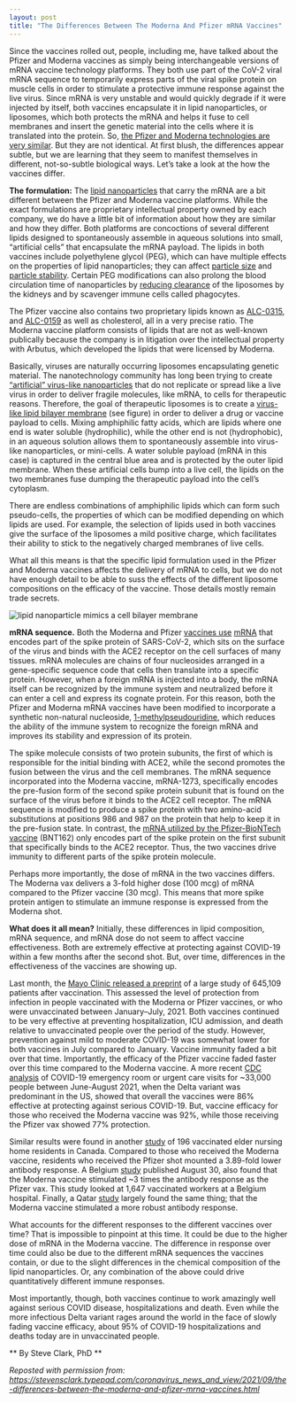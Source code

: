 ```yaml
---
layout: post
title: "The Differences Between The Moderna And Pfizer mRNA Vaccines"
---
```


Since the vaccines rolled out, people, including me, have talked about the Pfizer and Moderna vaccines as simply being interchangeable versions of mRNA vaccine technology platforms. They both use part of the CoV-2 viral mRNA sequence to temporarily express parts of the viral spike protein on muscle cells in order to stimulate a protective immune response against the live virus. Since mRNA is very unstable and would quickly degrade if it were injected by itself, both vaccines encapsulate it in lipid nanoparticles, or liposomes, which both protects the mRNA and helps it fuse to cell membranes and insert the genetic material into the cells where it is translated into the protein. So, [the Pfizer and Moderna technologies are very similar](https://yourlocalepidemiologist.substack.com/p/moderna-vs-pfizer-is-there-a-difference).  But they are not identical. At first blush, the differences appear subtle, but we are learning that they seem to manifest themselves in different, not-so-subtle biological ways. Let’s take a look at the how the vaccines differ.

**The formulation:** The [lipid nanoparticles](https://www.statnews.com/2020/12/01/how-nanotechnology-helps-mrna-covid19-vaccines-work/) that carry the mRNA are a bit different between the Pfizer and Moderna vaccine platforms. While the exact formulations are proprietary intellectual property owned by each company, we do have a little bit of information about how they are similar and how they differ. Both platforms are concoctions of several different lipids designed to spontaneously assemble in aqueous solutions into small, “artificial cells” that encapsulate the mRNA payload. The lipids in both vaccines include polyethylene glycol (PEG), which can have multiple effects on the properties of lipid nanoparticles; they can affect [particle size](https://www.nature.com/articles/s41578-021-00358-0#ref-CR17) and [particle stability](https://www.nature.com/articles/s41578-021-00358-0#ref-CR14). Certain PEG modifications can also prolong the blood circulation time of nanoparticles by [reducing clearance](https://www.nature.com/articles/s41578-021-00358-0#ref-CR127) of the liposomes by the kidneys and by scavenger immune cells called phagocytes.

The Pfizer vaccine also contains two proprietary lipids known as [ALC-0315](https://en.wikipedia.org/wiki/ALC-0315), and [ALC-0159](https://en.wikipedia.org/wiki/ALC-0159) as well as cholesterol, all in a very precise ratio. The Moderna vaccine platform consists of lipids that are not as well-known publically because the company is in litigation over the intellectual property with Arbutus, which developed the lipids that were licensed by Moderna.

Basically, viruses are naturally occurring liposomes encapsulating genetic material. The nanotechnology community has long been trying to create [“artificial” virus-like nanoparticles](https://www.nature.com/articles/s41565-020-0757-7) that do not replicate or spread like a live virus in order to deliver fragile molecules, like mRNA, to cells for therapeutic reasons. Therefore, the goal of therapeutic liposomes is to create a [virus-like lipid bilayer membrane](https://www.science.org/content/blog-post/rna-vaccines-and-their-lipids) (see figure) in order to deliver a drug or vaccine payload to cells. Mixing amphiphilic fatty acids, which are lipids where one end is water soluble (hydrophilic), while the other end is not (hydrophobic), in an aqueous solution allows them to spontaneously assemble into virus-like nanoparticles, or mini-cells. A water soluble payload (mRNA in this case) is captured in the central blue area and is protected by the outer lipid membrane. When these artificial cells bump into a live cell, the lipids on the two membranes fuse dumping the therapeutic payload into the cell’s cytoplasm.

There are endless combinations of amphiphilic lipids which can form such pseudo-cells, the properties of which can be modified depending on which lipids are used. For example, the selection of lipids used in both vaccines give the surface of the liposomes a mild positive charge, which facilitates their ability to stick to the negatively charged membranes of live cells.

What all this means is that the specific lipid formulation used in the Pfizer and Moderna vaccines affects the delivery of mRNA to cells, but we do not have enough detail to be able to suss the effects of the different liposome compositions on the efficacy of the vaccine. Those details mostly remain trade secrets.

![lipid nanoparticle mimics a cell bilayer membrane](https://i.imgur.com/U5Wy4hr.png)

**mRNA sequence.** Both the Moderna and Pfizer [vaccines use](http://www.news-medical.net/health/What-is-an-RNA-Vaccine.aspx) [mRNA](https://www.news-medical.net/health/What-is-an-RNA-Vaccine.aspx) that encodes part of the spike protein of SARS-CoV-2, which sits on the surface of the virus and binds with the ACE2 receptor on the cell surfaces of many tissues. mRNA molecules are chains of four nucleosides arranged in a gene-specific sequence code that cells then translate into a specific protein. However, when a foreign mRNA is injected into a body, the mRNA itself can be recognized by the immune system and neutralized before it can enter a cell and express its cognate protein. For this reason, both the Pfizer and Moderna mRNA vaccines have been modified to incorporate a synthetic non-natural nucleoside, [1-methylpseudouridine](https://www.sciencedirect.com/science/article/abs/pii/S0168365915300948), which reduces the ability of the immune system to recognize the foreign mRNA and improves its stability and expression of its protein.

The spike molecule consists of two protein subunits, the first of which is responsible for the initial binding with ACE2, while the second promotes the fusion between the virus and the cell membranes. The mRNA sequence incorporated into the Moderna vaccine, mRNA-1273, specifically encodes the pre-fusion form of the second spike protein subunit that is found on the surface of the virus before it binds to the ACE2 cell receptor. The mRNA sequence is modified to produce a spike protein with two amino-acid substitutions at positions 986 and 987 on the protein that help to keep it in the pre-fusion state. In contrast, the [mRNA utilized by the Pfizer-BioNTech vaccine](https://www.news-medical.net/health/An-Overview-of-the-SARS-CoV-2-Vaccines.aspx) (BNT162) only encodes part of the spike protein on the first subunit that specifically binds to the ACE2 receptor. Thus, the two vaccines drive immunity to different parts of the spike protein molecule.

Perhaps more importantly, the dose of mRNA in the two vaccines differs. The Moderna vax delivers a 3-fold higher dose (100 mcg) of mRNA compared to the Pfizer vaccine (30 mcg). This  means that more spike protein antigen to stimulate an immune response is expressed from the Moderna shot.

**What does it all mean?** Initially, these differences in lipid composition, mRNA sequence, and mRNA dose do not seem to affect vaccine effectiveness. Both are extremely effective at protecting against COVID-19 within a few months after the second shot. But, over time, differences in the effectiveness of the vaccines are showing up.

Last month, the [Mayo Clinic released a preprint](https://pubmed.ncbi.nlm.nih.gov/34401884/) of a large study of 645,109 patients after vaccination. This assessed the level of protection from infection in people vaccinated with the Moderna or Pfizer vaccines, or who were unvaccinated between January–July, 2021. Both vaccines continued to be very effective at preventing hospitalization, ICU admission, and death relative to unvaccinated people over the period of the study. However, prevention against mild to moderate COVID-19 was somewhat lower for both vaccines in July compared to January. Vaccine immunity faded a bit over that time. Importantly, the efficacy of the Pfizer vaccine faded faster over this time compared to the Moderna vaccine. A more recent [CDC analysis](https://dgalerts.docguide.com/cdc-report-details-interim-estimates-vaccine-effectiveness-against-covid-19-associated-educ?overlay=2&nl_ref=newsletter&pk_campaign=newsletter&nl_eventid=92565&nl_campaignid=3641&pw_siteID=25&ncov_site=covid-19&MemberID=300890431) of COVID-19 emergency room or urgent care visits for ~33,000 people between June-August 2021, when the Delta variant was predominant in the US, showed that overall the vaccines were 86% effective at protecting against serious COVID-19. But, vaccine efficacy for those who received the Moderna vaccine was 92%, while those receiving the Pfizer vax showed 77% protection.

Similar results were found in another [study](https://www.medrxiv.org/content/10.1101/2021.08.06.21261721v2) of 196 vaccinated elder nursing home residents in Canada. Compared to those who received the Moderna vaccine, residents who received the Pfizer shot mounted a 3.89-fold lower antibody response. A Belgium [study](https://www.bloomberg.com/news/articles/2021-08-31/moderna-jab-spurs-double-pfizer-covid-antibody-levels-in-study) published August 30, also found that the Moderna vaccine stimulated ~3 times the antibody response as the Pfizer vax. This study looked at 1,647 vaccinated workers at a Belgium hospital. Finally, a Qatar [study](https://www.medrxiv.org/content/10.1101/2021.07.25.21261093v1.full.pdf) largely found the same thing; that the Moderna vaccine stimulated a more robust antibody response.

What accounts for the different responses to the different vaccines over time? That is impossible to pinpoint at this time. It could be due to the higher dose of mRNA in the Moderna vaccine. The difference in response over time could also be due to the different mRNA sequences the vaccines contain, or due to the slight differences in the chemical composition of the lipid nanoparticles. Or, any combination of the above could drive quantitatively different immune responses.

Most importantly, though, both vaccines continue to work amazingly well against serious COVID disease, hospitalizations and death. Even while the more infectious Delta variant rages around the world in the face of slowly fading vaccine efficacy, about 95% of COVID-19 hospitalizations and deaths today are in unvaccinated people.

** By Steve Clark, PhD **

*Reposted with permission from: https://stevensclark.typepad.com/coronavirus_news_and_view/2021/09/the-differences-between-the-moderna-and-pfizer-mrna-vaccines.html*

